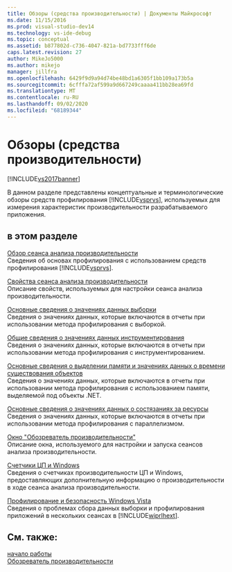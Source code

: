 ```yaml
---
title: Обзоры (средства производительности) | Документы Майкрософт
ms.date: 11/15/2016
ms.prod: visual-studio-dev14
ms.technology: vs-ide-debug
ms.topic: conceptual
ms.assetid: b877802d-c736-4047-821a-bd7733fff6de
caps.latest.revision: 27
author: MikeJo5000
ms.author: mikejo
manager: jillfra
ms.openlocfilehash: 6429f9d9a94d74be48bd1a6305f1bb109a173b5a
ms.sourcegitcommit: 6cfffa72af599a9d667249caaaa411bb28ea69fd
ms.translationtype: MT
ms.contentlocale: ru-RU
ms.lasthandoff: 09/02/2020
ms.locfileid: "68189344"
---
```

# <a name="overviews-performance-tools"></a>Обзоры (средства производительности)
[!INCLUDE[vs2017banner](../includes/vs2017banner.md)]

В данном разделе представлены концептуальные и терминологические обзоры средств профилирования [!INCLUDE[vsprvs](../includes/vsprvs-md.md)], используемых для измерения характеристик производительности разрабатываемого приложения.  
  
## <a name="in-this-section"></a>в этом разделе  
 [Обзор сеанса анализа производительности](../profiling/performance-session-overview.md)  
 Сведения об основах профилирования с использованием средств профилирования [!INCLUDE[vsprvs](../includes/vsprvs-md.md)].  
  
 [Свойства сеанса анализа производительности](../profiling/performance-session-properties.md)  
 Описание свойств, используемых для настройки сеанса анализа производительности.  
  
 [Основные сведения о значениях данных выборки](../profiling/understanding-sampling-data-values.md)  
 Сведения о значениях данных, которые включаются в отчеты при использовании метода профилирования с выборкой.  
  
 [Общие сведения о значениях данных инструментирования](../profiling/understanding-instrumentation-data-values.md)  
 Сведения о значениях данных, которые включаются в отчеты при использовании метода профилирования с инструментированием.  
  
 [Основные сведения о выделении памяти и значениях данных о времени существования объектов](../profiling/understanding-memory-allocation-and-object-lifetime-data-values.md)  
 Сведения о значениях данных, которые включаются в отчеты при использовании метода профилирования с использованием памяти, выделяемой под объекты .NET.  
  
 [Основные сведения о значениях данных о состязаниях за ресурсы](../profiling/understanding-resource-contention-data-values.md)  
 Сведения о значениях данных, которые включаются в отчеты при использовании метода профилирования с параллелизмом.  
  
 [Окно "Обозреватель производительности"](../profiling/performance-explorer-window.md)  
 Описание окна, используемого для настройки и запуска сеансов анализа производительности.  
  
 [Счетчики ЦП и Windows](../profiling/cpu-and-windows-counters.md)  
 Сведения о счетчиках производительности ЦП и Windows, предоставляющих дополнительную информацию о производительности в ходе сеанса анализа производительности.  
  
 [Профилирование и безопасность Windows Vista](../profiling/profiling-and-windows-vista-security.md)  
 Сведения о проблемах сбора данных выборки и профилирования приложений в нескольких сеансах в [!INCLUDE[wiprlhext](../includes/wiprlhext-md.md)].  
  
## <a name="see-also"></a>См. также:  
 [начало работы](../profiling/getting-started-with-performance-tools.md)   
 [Обозреватель производительности](../profiling/performance-explorer.md)
